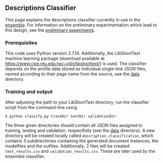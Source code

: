 ## Descriptions Classifier

This page explains the descriptions classifier currently in use in the [ensemble](../ensemble/README.md). 
For information on the preliminary experimentation which lead to this design, see the [preliminary experiments](preliminaries.md).

### Prerequisites

This code uses Python version 2.7.14. Additionally, the LibShortText machine learning package (download available at https://www.csie.ntu.edu.tw/~cjlin/libshorttext/) is used. The classifier depends on the profile data stored as individual single-line JSON files, named according to their page name from the source, see the [data](../data/README.md) directory. 

### Training and output

After adjusting the path to your LibShortText directory, run the classifier script from the command-line using

`$ python classify.py trainDir testDir validationDir`

The three given directories should contain all JSON files assigned to training, testing and validation, respectfully (see the [data](../data/README.md) directory). A new directory will be created locally called `description_classification`, which contains 3 subdirectories containing the generated document instances, the modelfiles and the outfiles. Additionally, 2 files will be created: `test_results.csv` and `validation_results.csv`. These are later used by the ensemble classifier.
